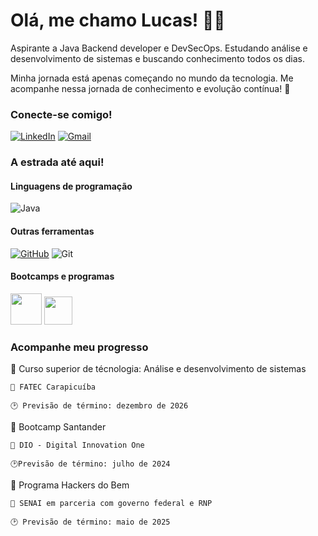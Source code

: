 
# Olá, me chamo Lucas! 👋🏾

Aspirante a Java Backend developer e DevSecOps. Estudando análise e desenvolvimento de sistemas e buscando conhecimento todos os dias.

Minha jornada está apenas começando no mundo da tecnologia. Me acompanhe nessa jornada de conhecimento e evolução contínua! 🚀

### Conecte-se comigo!

[![LinkedIn](https://img.shields.io/badge/LinkedIn-303030?style=for-the-badge&logo=linkedin&logoColor=white)](https://www.linkedin.com/in/lucas-alves-49b509241/)
[![Gmail](https://img.shields.io/badge/Gmail-303030?style=for-the-badge&logo=gmail&logoColor=white)](mailto:lucas.alves.lima.brito@gmail.com)

### A estrada até aqui! ###

#### Linguagens de programação ####

![Java](https://img.shields.io/badge/java-%3333333.svg?style=for-the-badge&logo=openjdk&logoColor=white)

#### Outras ferramentas ####

 [![GitHub](https://img.shields.io/badge/GitHub-333333?style=for-the-badge&logo=github&logoColor=white)](https://github.com/SEUUSERNAME)
 ![Git](https://img.shields.io/badge/GIT-333333?style=for-the-badge&logo=git&logoColor=white)

#### Bootcamps e programas ####

[<img src="https://hermes.dio.me/tracks/a039b34c-7aa8-4a3d-b765-07c8c837f67a.png" height="50"></a>](https://web.dio.me/track/7da9882f-2f0d-4f4d-b997-f300ce50f9f5)
[<img src="https://conteudo.hackersdobem.org.br/assets/json/uploads/HACKERSDOBEM_LOGO_RGB_PRINCIPAL_POSITIVA_1_8c655bcacf.svg" height="45"></a>](https://conteudo.hackersdobem.org.br/)

###  Acompanhe meu progresso ###

 📖 Curso superior de técnologia: Análise e desenvolvimento de sistemas 
    
    🎒 FATEC Carapicuíba
    
    🕑 Previsão de término: dezembro de 2026 

📖 Bootcamp Santander

    🎒 DIO - Digital Innovation One

    🕑Previsão de término: julho de 2024

📖 Programa Hackers do Bem
    
    🎒 SENAI em parceria com governo federal e RNP

    🕑 Previsão de término: maio de 2025


